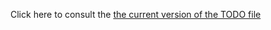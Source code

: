 Click here to consult the [the current version of the TODO file](https://code.google.com/p/uima-shell/source/browse/trunk/TODO)